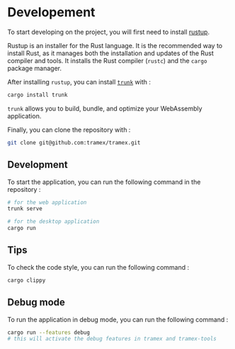 # Developement

To start developing on the project, you will first need to install [rustup](https://rustup.rs/).

Rustup is an installer for the Rust language. It is the recommended way to install Rust, as it manages both the installation and updates of the Rust compiler and tools. It installs the Rust compiler (`rustc`) and the `cargo` package manager.

After installing `rustup`, you can install [`trunk`](https://trunkrs.dev/) with :

```bash
cargo install trunk
```

`trunk` allows you to build, bundle, and optimize your WebAssembly application.

Finally, you can clone the repository with :

```bash
git clone git@github.com:tramex/tramex.git
```

## Development

To start the application, you can run the following command in the repository :

```bash
# for the web application
trunk serve

# for the desktop application
cargo run
```

## Tips

To check the code style, you can run the following command :

```bash
cargo clippy
```

## Debug mode

To run the application in debug mode, you can run the following command :

```bash
cargo run --features debug
# this will activate the debug features in tramex and tramex-tools
```
